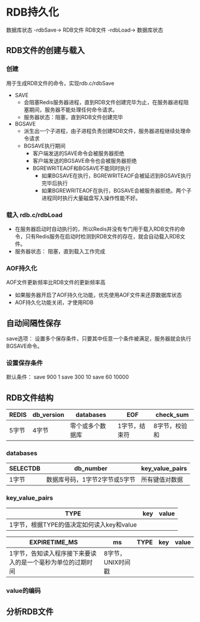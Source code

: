 # RDB持久化
数据库状态 -rdbSave-> RDB文件
RDB文件 -rdbLoad-> 数据库状态
## RDB文件的创建与载入
### 创建
用于生成RDB文件的命令，实现rdb.c/rdbSave
- SAVE
  - 会阻塞Redis服务器进程，直到RDB文件创建完毕为止，在服务器进程阻塞期间，服务器不能处理任何命令请求。
  - 服务器状态：阻塞，直到RDB文件创建完毕
- BGSAVE
  - 派生出一个子进程，由子进程负责创建RDB文件，服务器进程继续处理命令请求
  - BGSAVE执行期间
    - 客户端发送的SAVE命令会被服务器拒绝
    - 客户端发送的BGSAVE命令也会被服务器拒绝
    - BGREWRITEAOF和BGSAVE不能同时执行
      - 如果BGSAVE在执行，BGREWRITEAOF会被延迟到BGSAVE执行完毕后执行
      - 如果BGREWRITEAOF在执行，BGSAVE会被服务器拒绝。两个子进程同时执行大量磁盘写入操作性能不好。
### 载入 rdb.c/rdbLoad
- 在服务器启动时自动执行的，所以Redis并没有专门用于载入RDB文件的命令，只有Redis服务在启动时检测到RDB文件的存在，就会自动载入RDB文件。
- 服务器状态： 阻塞，直到载入工作完成

### AOF持久化
AOF文件更新频率比RDB文件的更新频率高
- 如果服务器开启了AOF持久化功能，优先使用AOF文件来还原数据库状态
- AOF持久化功能关闭，才使用RDB

## 自动间隔性保存
save选项： 设置多个保存条件，只要其中任意一个条件被满足，服务器就会执行BGSAVE命令。
### 设置保存条件 
默认条件： save 900 1 save 300 10 save 60 10000

## RDB文件结构

| REDIS | db_version | databases | EOF | check_sum |
|----|----|----|----|----|
| 5字节 | 4字节 | 零个或多个数据库 | 1字节，结束符 | 8字节，校验和 |

### databases
| SELECTDB | db_number | key_value_pairs |
|----|----|----|
|1字节|数据库号码，1字节2字节或5字节|所有键值对数据|

### key_value_pairs

|TYPE|key|value|
|----|----|----|
|1字节，根据TYPE的值决定如何读入key和value|||

|EXPIRETIME_MS|ms|TYPE|key|value|
|----|----|----|----|----|
|1字节，告知读入程序接下来要读入的是一个毫秒为单位的过期时间|8字节，UNIX时间戳|||

### value的编码

## 分析RDB文件


